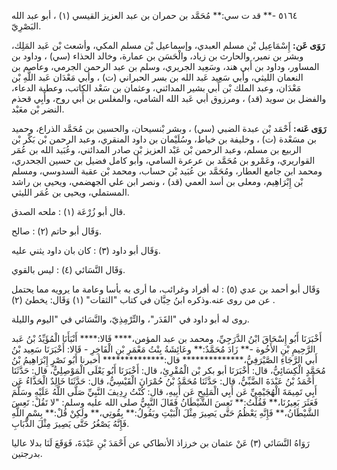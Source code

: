 ٥١٦٤ -** قد ت سي:** مُحَمَّد بن حمران بن عبد العزيز القيسي (١) ، أبو عبد الله البَصْرِيّ.

**رَوَى عَن:** إِسْمَاعِيل بْن مسلم العبدي، وإسماعيل بْن مسلم المكي، وأشعث بْن عَبد المَلِك، وبشر بن نمير، والحارث بن زياد، والْحَسَن بن عمارة، وخالد الحذاء (سي) ، وداود بن المساور، وداود بن أَبي هند، وسَعِيد الجريري، وسلم بن عبد الرحمن الجرمي، وعاصم بن النعمان الليثي، وأبي سَعِيد عَبد الله بن بسر الحبراني (ت) ، وأبي مَعْدَان عَبد اللَّهِ بْن مَعْدَان، وعبد الملك بْن أَبي بشير المدائني، وعثمان بن سَعْد الكاتب، وعطية الدعاء، والفضل بن سويد (قد) ، ومرزوق أبي عَبد الله الشامي، والمغلس بن أَبي روح، وأَبِي قحذم النضر بْن معَبْد.

**رَوَى عَنه:** أَحْمَد بْن عبدة الضبي (سي) ، وبشر بْنسيحان، والحسين بن مُحَمَّد الذراع، وحميد بن مسَعْدة (ت) ، وخليفة بن خياط، وسُلَيْمان بن داود المنقري، وعبد الرحمن بْن بَكْر بْن الربيع بن مسلم، وعبد الرحمن بْن عَبْد العزيز بْن صادر المدائني، وعُبَيد الله بن عُمَر القواريري، وعَمْرو بن مُحَمَّد بن عرعرة السامي، وأبو كامل فضيل بن حسين الجحدري، ومحمد ابن جامع العطار، ومُحَمَّد بن عُبَيد بْن حساب، ومحمد بْن عقبة السدوسي، ومسلم بْن إِبْرَاهِيم، ومعلى بن أسد العمي (قد) ، ونصر ابن علي الجهضمي، ويحيى بن راشد المستملي، ويحيى بن عُمَر الليثي.

قال أبو زُرْعَة (١) : ملحه الصدق.

وَقَال أبو حاتم (٢) : صالح.

وَقَال أبو داود (٣) : كان بان داود يثني عليه.

وَقَال النَّسَائي (٤) : ليس بالقوي.

وَقَال أبو أحمد بن عدي (٥) : له أفراد وغرائب، ما أرى به بأسا وعامة ما يرويه مما يحتمل عن من روى عنه.وذكره ابنُ حِبَّان في كتاب "الثقات" (١) وَقَال: يخطئ (٢) .

روى له أبو داود في "القَدَر"، والتِّرْمِذِيّ، والنَّسَائي في "اليوم والليلة.

أَخْبَرَنَا أَبُو إِسْحَاقَ ابْنُ الدَّرَجِيِّ، ومحمد بن عبد المؤمن،**** قَالا:**** أَنْبَأَنَا الْمُؤَيِّدُ بْنُ عَبد الرَّحِيمِ بْنِ الأَخُوة -** زَادَ مُحَمَّدٌ:** وعَائِشَةُ بِنْتُ مَعْمَرِ بْنِ الْفَاخِرِ - قَالا: أَخْبَرَنَا سَعِيد بْنُ أَبي الرَّجَاءِ الصَّيْرَفِيُّ،************** قال:************** أخبرنا أَبُو نَصْرٍ إِبْرَاهِيمُ بْنُ مُحَمَّدٍ الْكِسَائِيُّ، قال: أَخْبَرَنَا أبو بكر بْن الْمُقْرِئِ، قال: أَخْبَرَنَا أَبُو يَعْلَى الْمَوْصِلِيُّ، قال: حَدَّثَنَا أَحْمَدُ بْنُ عَبْدَةَ الضَّبِّيُّ، قال: حَدَّثَنَا مُحَمَّدُ بْنُ حُمْرَانَ الْقَيْسِيُّ، قال: حَدَّثَنَا خَالِدٌ الْحَذَّاءُ عَن أَبِي تَمِيمَةَ الْهُجَيْمِيِّ عَن أَبِي الْمَلِيحِ عَن أَبِيهِ، قال: كُنْتُ رِدِيفَ النَّبِيِّ صَلَّى اللَّهُ عَلَيْهِ وسَلَّمَ فَعَثَرَ بَعِيرُنَا،** فَقُلْتُ:** تَعِسَ الشَّيْطَانُ فَقَالَ النَّبِيُّ صلى الله عليه وسلم: "لا تَقُلْ: تَعِسَ الشَّيْطَانُ،** فَإِنَّهِ يَعْظُمُ حَتَّى يَصِيرَ مِثْلَ الْبَيْتِ ويَقُولُ:** بِقُوتِي،** ولَكِنْ قُلْ:** بِسْمِ اللَّهِ فَإِنَّهُ يَصْغُرُ حَتَّى يَصِيرَ مِثْلَ الذُّبَابِ.

رَوَاهُ النَّسَائي (٣) عَنْ عثمان بن خرزاذ الأنطاكي عن أَحْمَدَ بْنِ عَبْدَةَ، فَوَقَعَ لَنَا بدلا عاليا بدرجتين.